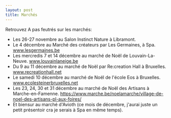 ```yaml
---
layout: post
title: Marchés
---
```


Retrouvez A pas feutrés sur les marchés:

- Les 26-27 novembre au Salon Instinct Nature à  Libramont.
- Le 4 décembre au Marché des créateurs par Les Germaines, à Spa. www.lesgermaines.be
- Les mercredis 7 et 14 décembre au marché de Noël de Louvain-La-Neuve. www.louvainlaneige.be
- Du 9 au 11 décembre au marché de Noël par Re:creation Hall à Bruxelles. www.recreationhall.net
- Le samedi 10 décembre au marché de Noël de l'école Eos à Bruxelles. www.ecolesteinerbruxelles.net
- Les 23, 24, 30 et 31 décembre au marché de Noël des Artisans à Marche-en-Famenne. https://www.marche.be/noelamarche/village-de-noel-des-artisans-pl-aux-foires/
- Et biensur au marché d'Avioth (ce mois de décembre, j'aurai juste un petit présentoir cra je serais à Spa en même temps).